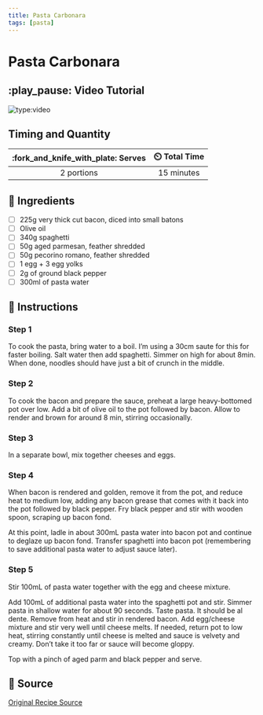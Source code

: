 ```yaml
---
title: Pasta Carbonara
tags: [pasta]
---
```


# Pasta Carbonara

## :play_pause: Video Tutorial
![type:video](https://www.youtube.com/embed/4nAfxzE02Gw?si=Dd_drt56RqN6-B0X)


## Timing and Quantity
| :fork_and_knife_with_plate: Serves | :timer_clock: Total Time |
|:----------------------------------:|:-----------------------: |
| 2 portions | 15 minutes |

## :salt: Ingredients
- [ ] 225g very thick cut bacon, diced into small batons
- [ ] Olive oil
- [ ] 340g spaghetti 
- [ ] 50g aged parmesan, feather shredded
- [ ] 50g pecorino romano, feather shredded
- [ ] 1 egg + 3 egg yolks
- [ ] 2g of ground black pepper
- [ ] 300ml of pasta water 

## :pencil: Instructions

### Step 1
To cook the pasta, bring water to a boil. I’m   using a 30cm saute for this for faster boiling. Salt water then add spaghetti. Simmer on  high for about 8min. When done, noodles should have just a bit of crunch in the middle. 

### Step 2
To cook the bacon and prepare the sauce, preheat a large heavy-bottomed pot over low. Add a bit of olive oil to the pot followed by bacon. Allow to render and brown for around 8 min, stirring occasionally. 

### Step 3
In a separate bowl, mix together cheeses and eggs. 

### Step 4
When bacon is rendered and golden, remove it from the pot, and reduce heat to medium low, adding any bacon grease that comes with it back into the pot followed by black pepper. Fry black pepper and stir with wooden spoon, scraping up bacon fond. 

At this point, ladle in about 300mL pasta water into bacon pot and continue to deglaze up bacon fond. Transfer spaghetti into bacon pot (remembering to save additional pasta water to adjust sauce later). 

### Step 5
Stir 100mL of pasta water together with the egg and cheese mixture. 

Add 100mL of additional pasta water into the spaghetti pot and stir. Simmer pasta in shallow water for about 90 seconds. Taste pasta. It should be al dente.  Remove from heat and stir in rendered bacon. Add egg/cheese mixture and stir very well until cheese melts. If needed, return pot to low heat, stirring constantly until cheese is melted and sauce is velvety and creamy. Don’t take it too far or sauce will become gloppy. 

Top with a pinch of aged parm and black pepper and serve.


## :link: Source
[Original Recipe Source](https://www.youtube.com/watch?v=4nAfxzE02Gw&t=346s)